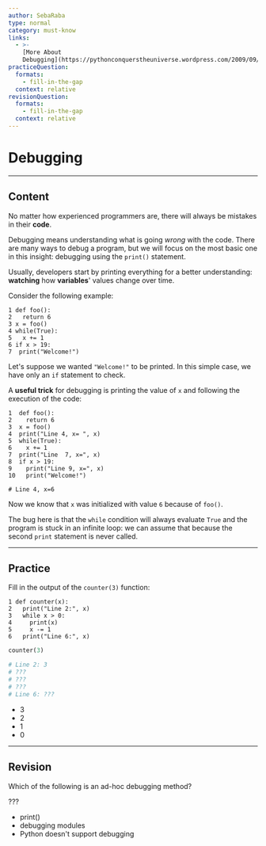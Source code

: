 ```yaml
---
author: SebaRaba
type: normal
category: must-know
links:
  - >-
    [More About
    Debugging](https://pythonconquerstheuniverse.wordpress.com/2009/09/10/debugging-in-python/){website}
practiceQuestion:
  formats:
    - fill-in-the-gap
  context: relative
revisionQuestion:
  formats:
    - fill-in-the-gap
  context: relative
---
```


# Debugging


---

## Content

No matter how experienced programmers are, there will always be mistakes in their **code**.

Debugging means understanding what is going *wrong* with the code. There are many ways to debug a program, but we will focus on the most basic one in this insight: debugging using the `print()` statement.

Usually, developers start by printing everything for a better understanding: **watching** how **variables**' values change over time.

Consider the following example:

```plain-text
1 def foo():
2   return 6
3 x = foo()
4 while(True):    
5   x += 1
6 if x > 19:
7  print("Welcome!")
```

Let's suppose we wanted `"Welcome!"` to be printed. In this simple case, we have only an `if` statement to check. 

A **useful trick** for debugging is printing the value of `x` and following the execution of the code:

```plain-text
1  def foo():
2    return 6
3  x = foo()
4  print("Line 4, x= ", x)
5  while(True):  
6    x += 1
7  print("Line  7, x=", x)
8  if x > 19:
9    print("Line 9, x=", x)
10   print("Welcome!")

# Line 4, x=6
```

Now we know that `x` was initialized with value `6` because of `foo()`. 

The bug here is that the `while` condition will always evaluate `True` and the program is stuck in an infinite loop: we can assume that because the second `print` statement is never called.


---

## Practice

Fill in the output of the `counter(3)` function:

```plain-text
1 def counter(x):
2   print("Line 2:", x)
3   while x > 0:
4     print(x)
5     x -= 1
6   print("Line 6:", x)
```

```py
counter(3)

# Line 2: 3
# ???
# ???
# ???
# Line 6: ???
```

- 3
- 2
- 1
- 0


---

## Revision

Which of the following is an ad-hoc debugging method?

???

- print()
- debugging modules
- Python doesn't support debugging
 

